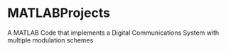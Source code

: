 # MATLABProjects
A MATLAB Code that implements a Digital Communications System with multiple modulation schemes
